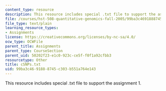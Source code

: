 ```yaml
---
content_type: resource
description: This resource includes special .txt file to support the assignment 1.
file: /courses/hst-508-quantitative-genomics-fall-2005/99ba3c4691888745c303b551a764e143_cSNPs.txt
file_type: text/plain
learning_resource_types:
- Assignments
license: https://creativecommons.org/licenses/by-nc-sa/4.0/
ocw_type: OCWFile
parent_title: Assignments
parent_type: CourseSection
parent_uid: 50202f23-e1c0-923c-ce5f-f0f1a92cfbb3
resourcetype: Other
title: cSNPs.txt
uid: 99ba3c46-9188-8745-c303-b551a764e143
---
```

This resource includes special .txt file to support the assignment 1.